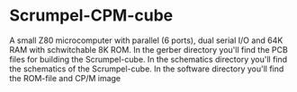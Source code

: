 # Scrumpel-CPM-cube
A small Z80 microcomputer with parallel (6 ports), dual serial I/O and 64K RAM with schwitchable 8K ROM.
In the gerber directory you'll find the PCB files for building the Scrumpel-cube.
In the schematics directory you'll find the schematics of the Scrumpel-cube.
In the software directory you'll find the ROM-file and CP/M image
